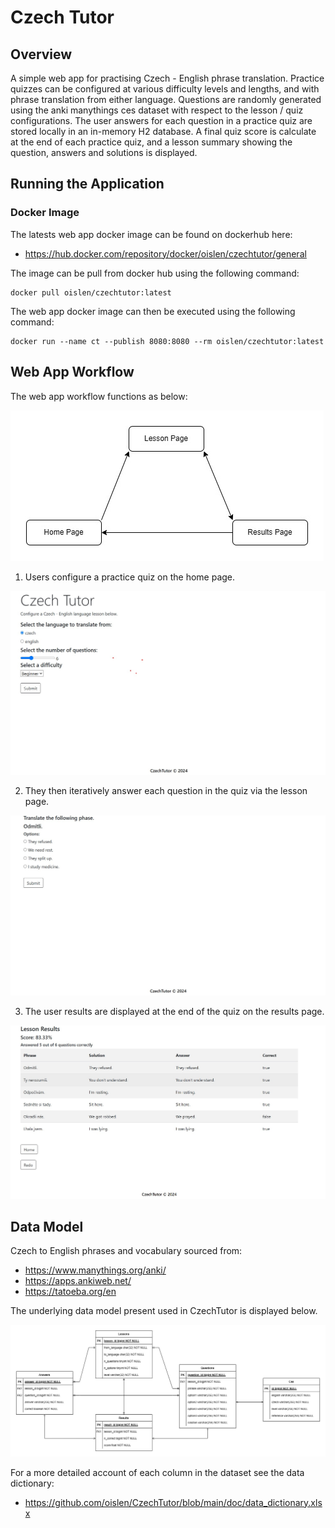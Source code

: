 # Czech Tutor

## Overview

A simple web app for practising Czech - English phrase translation. 
Practice quizzes can be configured at various difficulty levels and lengths, and with phrase translation from either language.
Questions are randomly generated using the anki manythings ces dataset with respect to the lesson / quiz configurations.
The user answers for each question in a practice quiz are stored locally in an in-memory H2 database.
A final quiz score is calculate at the end of each practice quiz, and a lesson summary showing the question, answers and solutions is displayed.

## Running the Application

### Docker Image

The latests web app docker image can be found on dockerhub here:

* https://hub.docker.com/repository/docker/oislen/czechtutor/general

The image can be pull from docker hub using the following command:

```
docker pull oislen/czechtutor:latest
```

The web app docker image can then be executed using the following command:

```
docker run --name ct --publish 8080:8080 --rm oislen/czechtutor:latest
```

## Web App Workflow

The web app workflow functions as below:

![Web App Workflow](doc/web_app_flowchart/web_app_flowchart.jpg)

1. Users configure a practice quiz on the home page. 

![Home Page](doc/screenshots/home_page.jpg)

2. They then iteratively answer each question in the quiz via the lesson page.

![Lesson Page](doc/screenshots/lesson_page.jpg)

3. The user results are displayed at the end of the quiz on the results page.

![Results Page](doc/screenshots/results_page.jpg)

## Data Model

Czech to English phrases and vocabulary sourced from:

* https://www.manythings.org/anki/
* https://apps.ankiweb.net/
* https://tatoeba.org/en

The underlying data model present used in CzechTutor is displayed below. 

![Entity Relationship Diagram](doc/entity_relation_diagram/ER.jpg)

For a more detailed account of each column in the dataset see the data dictionary:

* https://github.com/oislen/CzechTutor/blob/main/doc/data_dictionary.xlsx